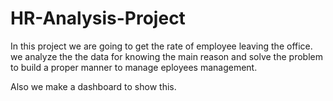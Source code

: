 # HR-Analysis-Project

In this project we are going to get the rate of employee leaving the office. we analyze the the data for knowing the main reason and solve the problem to build a proper manner to manage eployees management. 

Also we make a dashboard to show this.

